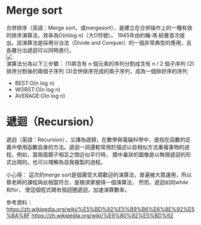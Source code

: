 # Merge sort
合併排序（英語：Merge sort，或mergesort），是建立在合併操作上的一種有效的排序演算法，效率為O(n\log n)（大O符號）。
1945年由約翰·馮·紐曼首次提出。該演算法是採用分治法（Divide and Conquer）的一個非常典型的應用，且各層分治遞迴可以同時進行。</br>
 <img src='https://github.com/yen880405/yenlin/blob/master/image/merge-sort.png'></br>
演算法分為以下三步驟：
(1)將含有 n 個元素的序列分割成含有 n / 2 個子序列
(2)排序分割後的兩個子序列
(3)合併排序完成的兩子序列，成為一個排好序的序列
* BEST:Ο(n log n)
* WORST:Ο(n log n)
* AVERAGE:Ο(n log n)


# 遞迴（Recursion）

遞迴（英語：Recursion），又譯為遞歸，在數學與電腦科學中，是指在函數的定義中使用函數自身的方法。遞迴一詞還較常用於描述以自相似方法重複事物的過程。例如，當兩面鏡子相互之間近似平行時，
鏡中巢狀的圖像是以無限遞迴的形式出現的。也可以理解為自我複製的過程。

小心得：
這次的merge sort是個廣受大眾歡迎的演算法，普遍被大眾運用，所以蔡老師的課程與此相當符合，是極須掌握得一個演算法，
然而，遞迴如同while 和for， 使這個程式碼有個迴圈遞迴，加速演算數率。

參考資料：https://zh.wikipedia.org/wiki/%E5%BD%92%E5%B9%B6%E6%8E%92%E5%BA%8F
https://zh.wikipedia.org/wiki/%E9%80%92%E5%BD%92
